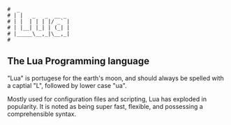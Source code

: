 ```text
#  _
# | |   _   _  __ _
# | |  | | | |/ _` |
# | |__| |_| | (_| |
# |_____\__,_|\__,_|
#
```

## The Lua Programming language

"Lua" is portugese for the earth's moon, and should always be spelled with a captial "L", followed by lower case "ua".

Mostly used for configuration files and scripting, Lua has exploded in popularity. It is noted as being super
fast, flexible, and possessing a comprehensible syntax.

